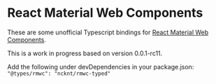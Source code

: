 # React Material Web Components 
These are some unofficial Typescript bindings for [React Material Web Components](https://github.com/jamesmfriedman/rmwc).

This is a work in progress based on version 0.0.1-rc11.

Add the following under devDependencies in your package.json:
`
"@types/rmwc": "ncknt/rmwc-typed"
`